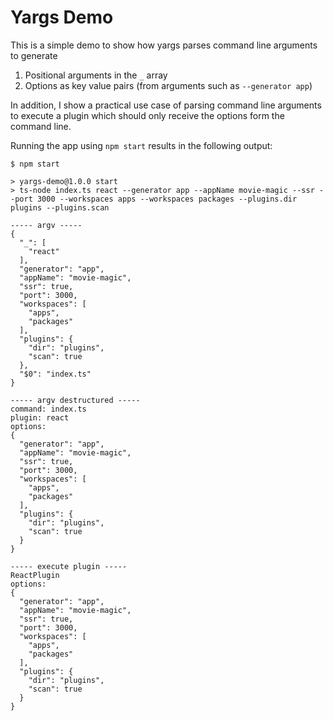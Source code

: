 # Yargs Demo

This is a simple demo to show how yargs parses command line arguments to
generate

1. Positional arguments in the `_` array
2. Options as key value pairs (from arguments such as `--generator app`)

In addition, I show a practical use case of parsing command line arguments to
execute a plugin which should only receive the options form the command line.

Running the app using `npm start` results in the following output:

```
$ npm start

> yargs-demo@1.0.0 start
> ts-node index.ts react --generator app --appName movie-magic --ssr --port 3000 --workspaces apps --workspaces packages --plugins.dir plugins --plugins.scan

----- argv -----
{
  "_": [
    "react"
  ],
  "generator": "app",
  "appName": "movie-magic",
  "ssr": true,
  "port": 3000,
  "workspaces": [
    "apps",
    "packages"
  ],
  "plugins": {
    "dir": "plugins",
    "scan": true
  },
  "$0": "index.ts"
}

----- argv destructured -----
command: index.ts
plugin: react
options:
{
  "generator": "app",
  "appName": "movie-magic",
  "ssr": true,
  "port": 3000,
  "workspaces": [
    "apps",
    "packages"
  ],
  "plugins": {
    "dir": "plugins",
    "scan": true
  }
}

----- execute plugin -----
ReactPlugin
options:
{
  "generator": "app",
  "appName": "movie-magic",
  "ssr": true,
  "port": 3000,
  "workspaces": [
    "apps",
    "packages"
  ],
  "plugins": {
    "dir": "plugins",
    "scan": true
  }
}
```
